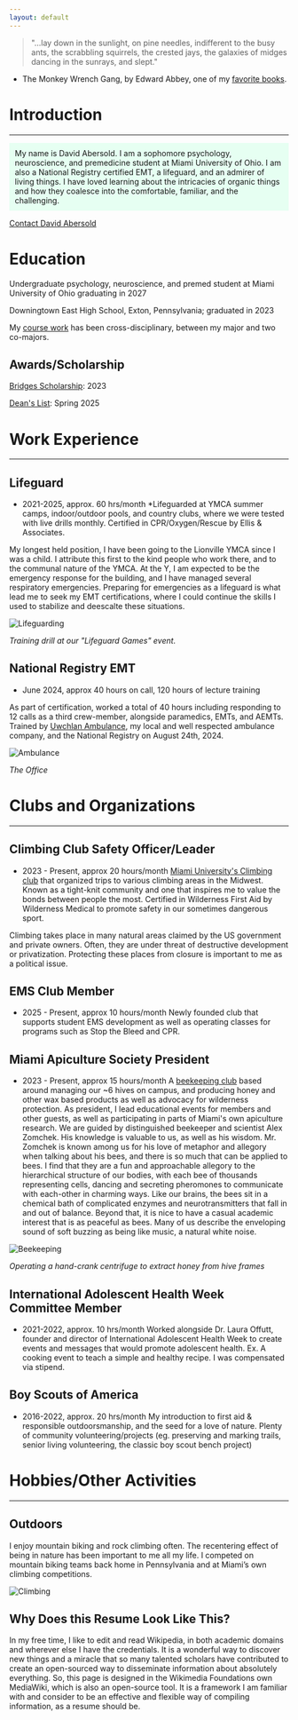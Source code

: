 ```yaml
---
layout: default
---
```

> "...lay down in the sunlight, on pine needles, indifferent to the busy ants, the scrabbling squirrels, the crested jays, the galaxies of midges dancing in the sunrays, and slept."
- The Monkey Wrench Gang, by Edward Abbey, one of my [favorite books](./favorite-books.html).

# Introduction

---

<div style="background-color: #E6FFF2 ; padding: 10px; border: 1px #E6FFF2;"> 
My name is David Abersold. I am a sophomore psychology, neuroscience, and premedicine student at Miami University of Ohio. I am also a National Registry certified EMT, a lifeguard, and an admirer of living things. I have loved learning about the intricacies of organic things and how they coalesce into the comfortable, familiar, and the challenging.
</div>


<a href="mailto:davidabersold@gmail.com">Contact David Abersold</a>

# Education

Undergraduate psychology, neuroscience, and premed student at Miami University of Ohio graduating in 2027

Downingtown East High School, Exton, Pennsylvania; graduated in 2023 

My [course work](./Coursework.html) has been cross-disciplinary, between my major and two co-majors.

## Awards/Scholarship

[Bridges Scholarship](https://miamioh.edu/visit-miami/bridges-program/index.html): 2023

[Dean's List](https://miamioh.meritpages.com/stories/David-Abersold-Named-To-Dean-s-List-at-Miami-University/160686270): Spring 2025

# Work Experience

---

## Lifeguard

* 2021-2025, approx. 60 hrs/month
*Lifeguarded at YMCA summer camps, indoor/outdoor pools, and country clubs, where we were tested with live drills monthly. Certified in CPR/Oxygen/Rescue by Ellis & Associates.

My longest held position, I have been going to the Lionville YMCA since I was a child. I attribute this first to the kind people who work there, and to the communal nature of the YMCA. At the Y, I am expected to be the emergency response for the building, and I have managed several respiratory emergencies. Preparing for emergencies as a lifeguard is what lead me to seek my EMT certifications, where I could continue the skills I used to stabilize and deescalte these situations.

![Lifeguarding](./assets/img/lifeguarding.PNG)

*Training drill at our "Lifeguard Games" event.* 

## National Registry EMT

* June 2024, approx 40 hours on call, 120 hours of lecture training

As part of certification, worked a total of 40 hours including responding to 12 calls as a third crew-member, alongside paramedics, EMTs, and AEMTs. Trained by [Uwchlan Ambulance](https://www.station87.com/), my local and well respected ambulance company, and the National Registry on August 24th, 2024.


![Ambulance](./assets/img/ambulance.PNG)

*The Office*
  
# Clubs and Organizations

---

## Climbing Club Safety Officer/Leader

* 2023 - Present, approx 20 hours/month
    [Miami University's Climbing club](https://miamioh.campuslabs.com/engage/organization/mubc) that organized trips to various climbing areas in the Midwest. Known as a tight-knit community and one that inspires me to value the bonds between people the most. Certified in Wilderness First Aid by Wilderness Medical to promote safety in our sometimes dangerous sport.

Climbing takes place in many natural areas claimed by the US government and private owners. Often, they are under threat of destructive development or privatization. Protecting these places from closure is important to me as a political issue.

## EMS Club Member

* 2025 - Present, approx 10 hours/month
    Newly founded club that supports student EMS development as well as operating classes for programs such as Stop the Bleed and CPR.

## Miami Apiculture Society President

* 2023 - Present, approx 15 hours/month
A [beekeeping club](https://www.instagram.com/miamibees/) based around managing our ~6 hives on campus, and producing honey and other wax based products as well as advocacy for wilderness protection. As president, I lead educational events for members and other guests, as well as participating in parts of Miami's own apiculture research. We are guided by distinguished beekeeper and scientist Alex Zomchek. His knowledge is valuable to us, as well as his wisdom. Mr. Zomchek is known among us for his love of metaphor and allegory when talking about his bees, and there is so much that can be applied to bees. I find that they are a fun and approachable allegory to the hierarchical structure of our bodies, with each bee of thousands representing cells, dancing and secreting pheromones to communicate with each-other in charming ways. Like our brains, the bees sit in a chemical bath of complicated enzymes and neurotransmitters that fall in and out of balance. Beyond that, it is nice to have a casual academic interest that is as peaceful as bees. Many of us describe the enveloping sound of soft buzzing as being like music, a natural white noise.

![Beekeeping](./assets/img/beekeeping.PNG)

*Operating a hand-crank centrifuge to extract honey from hive frames*

## International Adolescent Health Week Committee Member

* 2021-2022, approx. 10 hrs/month
    Worked alongside Dr. Laura Offutt, founder and director of International Adolescent Health Week to create events and messages that would promote adolescent health. Ex. A cooking event to teach a simple and healthy recipe. I was compensated via stipend.

## Boy Scouts of America

* 2016-2022, approx. 20 hrs/month
    My introduction to first aid & responsible outdoorsmanship, and the seed for a love of nature. Plenty of community volunteering/projects (eg. preserving and marking trails, senior living volunteering, the classic boy scout bench project)


# Hobbies/Other Activities

---


## Outdoors

I enjoy mountain biking and rock climbing often. The recentering effect of being in nature has been important to me all my life. I competed on mountain biking teams back home in Pennsylvania and at Miami’s own climbing competitions.

![Climbing](./assets/img/climbing.jpg)

## Why Does this Resume Look Like This?

In my free time, I like to edit and read Wikipedia, in both academic domains and wherever else I have the credentials. It is a wonderful way to discover new things and a miracle that so many talented scholars have contributed to create an open-sourced way to disseminate information about absolutely everything. So, this page is designed in the Wikimedia Foundations own MediaWiki, which is also an open-source tool. It is a framework I am familiar with and consider to be an effective and flexible way of compiling information, as a resume should be. 
